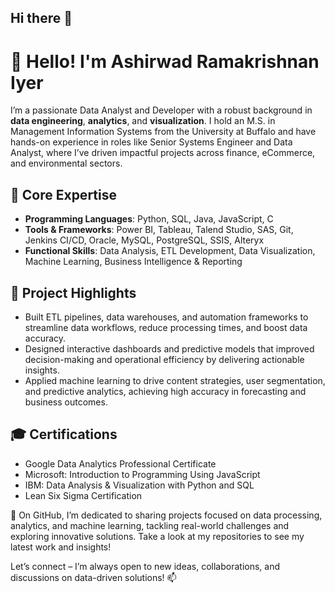 ## Hi there 👋

# 👋 Hello! I'm Ashirwad Ramakrishnan Iyer

I’m a passionate Data Analyst and Developer with a robust background in **data engineering**, **analytics**, and **visualization**. I hold an M.S. in Management Information Systems from the University at Buffalo and have hands-on experience in roles like Senior Systems Engineer and Data Analyst, where I’ve driven impactful projects across finance, eCommerce, and environmental sectors.

## 💼 Core Expertise
- **Programming Languages**: Python, SQL, Java, JavaScript, C
- **Tools & Frameworks**: Power BI, Tableau, Talend Studio, SAS, Git, Jenkins CI/CD, Oracle, MySQL, PostgreSQL, SSIS, Alteryx
- **Functional Skills**: Data Analysis, ETL Development, Data Visualization, Machine Learning, Business Intelligence & Reporting

## 🚀 Project Highlights
- Built ETL pipelines, data warehouses, and automation frameworks to streamline data workflows, reduce processing times, and boost data accuracy.
- Designed interactive dashboards and predictive models that improved decision-making and operational efficiency by delivering actionable insights.
- Applied machine learning to drive content strategies, user segmentation, and predictive analytics, achieving high accuracy in forecasting and business outcomes.

## 🎓 Certifications
- Google Data Analytics Professional Certificate
- Microsoft: Introduction to Programming Using JavaScript
- IBM: Data Analysis & Visualization with Python and SQL
- Lean Six Sigma Certification

🌱 On GitHub, I’m dedicated to sharing projects focused on data processing, analytics, and machine learning, tackling real-world challenges and exploring innovative solutions. Take a look at my repositories to see my latest work and insights!

Let’s connect – I’m always open to new ideas, collaborations, and discussions on data-driven solutions! 📫
